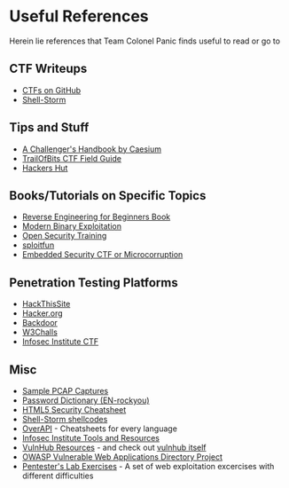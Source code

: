 Useful References
=================

Herein lie references that Team Colonel Panic finds useful to read or go to


CTF Writeups
------------

+ [CTFs on GitHub](https://github.com/ctfs)
+ [Shell-Storm](http://shell-storm.org/repo/CTF/)

Tips and Stuff
--------------

+ [A Challenger's Handbook by Caesium](http://caesum.com/handbook/contents.htm)
+ [TrailOfBits CTF Field Guide](https://trailofbits.github.io/ctf/index.html)
+ [Hackers Hut](https://www.win.tue.nl/~aeb/linux/hh/hh.html)

Books/Tutorials on Specific Topics
----------------------------------

+ [Reverse Engineering for Beginners Book](https://github.com/dennis714/RE-for-beginners)
+ [Modern Binary Exploitation](http://security.cs.rpi.edu/courses/binexp-spring2015/)
+ [Open Security Training](http://opensecuritytraining.info/)
+ [sploitfun](https://sploitfun.wordpress.com/)
+ [Embedded Security CTF or Microcorruption](http://microcorruption.com/)

Penetration Testing Platforms
-----------------------------

+ [HackThisSite](https://www.hackthissite.org/pages/index/index.php)
+ [Hacker.org](http://www.hacker.org/)
+ [Backdoor](https://backdoor.sdslabs.co/about)
+ [W3Challs](http://w3challs.com/about)
+ [Infosec Institute CTF](http://ctf.infosecinstitute.com/)

Misc
----

+ [Sample PCAP Captures](http://wiki.wireshark.org/SampleCaptures)
+ [Password Dictionary (EN-rockyou)](https://github.com/TeamColonelPanic/tools/raw/master/password-dictionary/EN%20-%20rockyou.txt.bz2)
+ [HTML5 Security Cheatsheet](http://html5sec.org/)
+ [Shell-Storm shellcodes](http://shell-storm.org/shellcode/)
+ [OverAPI](http://overapi.com/) - Cheatsheets for every language
+ [Infosec Institute Tools and Resources](http://resources.infosecinstitute.com/tools-of-trade-and-resources-to-prepare-in-a-hacker-ctf-competition-or-challenge/)
+ [VulnHub Resources](https://www.vulnhub.com/resources/) - and check out [vulnhub itself](https://www.vulnhub.com/)
+ [OWASP Vulnerable Web Applications Directory Project](https://www.owasp.org/index.php/OWASP_Vulnerable_Web_Applications_Directory_Project)
+ [Pentester's Lab Exercises](https://www.pentesterlab.com/exercises/) - A set of web exploitation excercises with different difficulties

